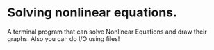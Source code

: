 # Solving nonlinear equations.
A terminal program that can solve Nonlinear Equations and draw their graphs.
Also you can do I/O using files!
